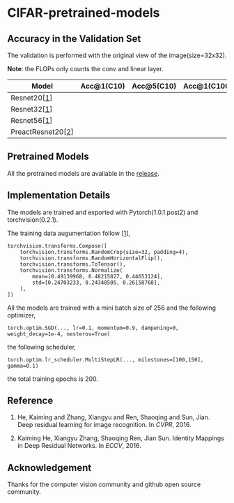 # CIFAR-pretrained-models

## Accuracy in the Validation Set

The validation is performed with the original view of the image(size=32x32).

**Note**: the FLOPs only counts the conv and linear layer.

| Model         | Acc@1(C10) | Acc@5(C10) | Acc@1(C100) | Acc@5(C100) | #param. | FLOPs |
|---------------|------------|------------|-------------|-------------|---------|-------|
| Resnet20[[1]] |            |            |             |             |         |       |
| Resnet32[[1]] |            |            |             |             |         |       |
| Resnet56[[1]] |            |            |             |             |         |       |
| PreactResnet20[[2]] |            |            |             |             |         |       |

## Pretrained Models

All the pretrained models are avaliable in the [release](https://github.com/chenyaofo/CIFAR-pretrained-models/releases).

## Implementation Details

The models are trained and exported with Pytorch(1.0.1.post2) and torchvision(0.2.1).

The training data augumentation follow [[1]],
```
torchvision.transforms.Compose([
    torchvision.transforms.RandomCrop(size=32, padding=4),
    torchvision.transforms.RandomHorizontalFlip(),
    torchvision.transforms.ToTensor(),
    torchvision.transforms.Normalize(
        mean=[0.49139968, 0.48215827, 0.44653124],
        std=[0.24703233, 0.24348505, 0.26158768],
    ),
])
```

All the models are trained with a mini batch size of 256 and the following optimizer,
```
torch.optim.SGD(..., lr=0.1, momentum=0.9, dampening=0, weight_decay=1e-4, nesterov=True)
```
the following scheduler,
```
torch.optim.lr_scheduler.MultiStepLR(..., milestones=[100,150], gamma=0.1)
```
the total training epochs is 200.


## Reference

1. He, Kaiming and Zhang, Xiangyu and Ren, Shaoqing and Sun, Jian. Deep residual learning for image recognition. In *CVPR*, 2016.

[1]: https://www.cv-foundation.org/openaccess/content_cvpr_2016/html/He_Deep_Residual_Learning_CVPR_2016_paper.html

2. Kaiming He, Xiangyu Zhang, Shaoqing Ren, Jian Sun. Identity Mappings in Deep Residual Networks. In *ECCV*, 2016.

[2]: https://link.springer.com/chapter/10.1007/978-3-319-46493-0_38

## Acknowledgement

Thanks for the computer vision community and github open source community.

